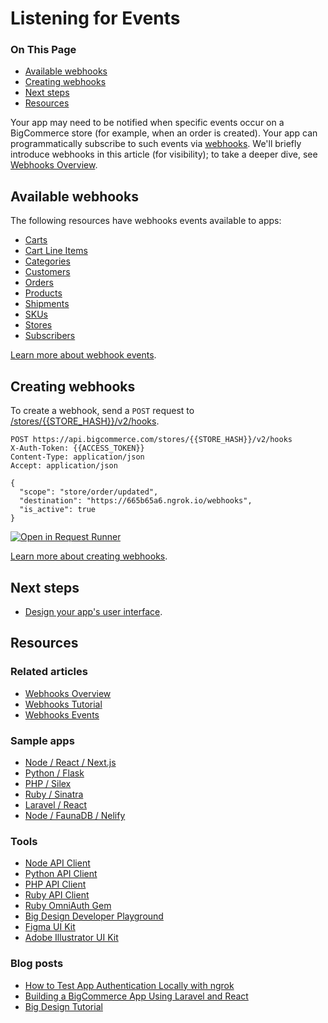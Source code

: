 # Listening for Events

<div class="otp" id="no-index">

### On This Page
- [Available webhooks](#available-webhooks)
- [Creating webhooks](#creating-webhooks)
- [Next steps](#next-steps)
- [Resources](#resources)

</div>

Your app may need to be notified when specific events occur on a BigCommerce store (for example, when an order is created). Your app can programmatically subscribe to such events via [webhooks](https://developer.bigcommerce.com/api-reference/webhooks/webhooks/createwebhooks). We'll briefly introduce webhooks in this article (for visibility); to take a deeper dive, see [Webhooks Overview](https://developer.bigcommerce.com/api-docs/getting-started/webhooks/about-webhooks).


## Available webhooks

The following resources have webhooks events available to apps:
* [Carts](https://developer.bigcommerce.com/api-docs/getting-started/webhooks/webhook-events#cart)
* [Cart Line Items](https://developer.bigcommerce.com/api-docs/getting-started/webhooks/webhook-events#cart-line-item)
* [Categories](https://developer.bigcommerce.com/api-docs/getting-started/webhooks/webhook-events#category)
* [Customers](https://developer.bigcommerce.com/api-docs/getting-started/webhooks/webhook-events#customer)
* [Orders](https://developer.bigcommerce.com/api-docs/getting-started/webhooks/webhook-events#orders)
* [Products](https://developer.bigcommerce.com/api-docs/getting-started/webhooks/webhook-events#products)
* [Shipments](https://developer.bigcommerce.com/api-docs/getting-started/webhooks/webhook-events#shipment)
* [SKUs](https://developer.bigcommerce.com/api-docs/getting-started/webhooks/webhook-events#sku)
* [Stores](https://developer.bigcommerce.com/api-docs/getting-started/webhooks/webhook-events#store)
* [Subscribers](https://developer.bigcommerce.com/api-docs/getting-started/webhooks/webhook-events#subscriber)

[Learn more about webhook events](https://developer.bigcommerce.com/api-docs/getting-started/webhooks/webhook-events#orders).

## Creating webhooks

To create a webhook, send a `POST` request to [/stores/{{STORE_HASH}}/v2/hooks](https://developer.bigcommerce.com/api-reference/webhooks/webhooks/createwebhooks).


```http
POST https://api.bigcommerce.com/stores/{{STORE_HASH}}/v2/hooks
X-Auth-Token: {{ACCESS_TOKEN}}
Content-Type: application/json
Accept: application/json

{
  "scope": "store/order/updated",
  "destination": "https://665b65a6.ngrok.io/webhooks",
  "is_active": true
}
```

[![Open in Request Runner](https://storage.googleapis.com/bigcommerce-production-dev-center/images/Open-Request-Runner.svg)](https://developer.bigcommerce.com/api-reference/webhooks/webhooks/createwebhooks#requestrunner)

[Learn more about creating webhooks](https://developer.bigcommerce.com/api-docs/getting-started/webhooks/setting-up-webhooks).

## Next steps
* [Design your app's user interface](https://developer.bigcommerce.com/api-docs/apps/guide/ui).

## Resources

### Related articles
* [Webhooks Overview](https://developer.bigcommerce.com/api-docs/getting-started/webhooks/setting-up-webhooks)
* [Webhooks Tutorial](https://developer.bigcommerce.com/api-docs/getting-started/webhooks/setting-up-webhooks)
* [Webhooks Events](https://developer.bigcommerce.com/api-docs/getting-started/webhooks/webhook-events)

### Sample apps
* [Node / React / Next.js](https://github.com/bigcommerce/sample-app-nodejs)
* [Python / Flask](https://github.com/bigcommerce/hello-world-app-python-flask)
* [PHP / Silex](https://github.com/bigcommerce/hello-world-app-php-silex)
* [Ruby / Sinatra](https://github.com/bigcommerce/hello-world-app-ruby-sinatra)
* [Laravel / React](https://github.com/bigcommerce/laravel-react-sample-app)
* [Node / FaunaDB / Nelify](https://github.com/bigcommerce/channels-app/)

### Tools
* [Node API Client](https://github.com/bigcommerce/node-bigcommerce/)
* [Python API Client](https://github.com/bigcommerce/bigcommerce-api-python)
* [PHP API Client](https://github.com/bigcommerce/bigcommerce-api-php)
* [Ruby API Client](https://github.com/bigcommerce/bigcommerce-api-ruby)
* [Ruby OmniAuth Gem](https://github.com/bigcommerce/omniauth-bigcommerce)
* [Big Design Developer Playground](https://developer.bigcommerce.com/big-design/)
* [Figma UI Kit](https://www.figma.com/file/jTVuUkiZ1j3rux8WHG4IKK/BigDesign-UI-Kit?node-id=0%3A1/duplicate)
* [Adobe Illustrator UI Kit](https://design.bigcommerce.com/bigdesign-ui-kit)

### Blog posts
* [How to Test App Authentication Locally with ngrok](https://medium.com/bigcommerce-developer-blog/how-to-test-app-authentication-locally-with-ngrok-149150bfe4cf)
* [Building a BigCommerce App Using Laravel and React](https://medium.com/bigcommerce-developer-blog/building-a-bigcommerce-app-using-laravel-and-react-711ceceb5006)
* [Big Design Tutorial](https://medium.com/bigcommerce-developer-blog/bigdesign-build-native-looking-uis-with-the-bigcommerce-design-system-fb06a01a24f2)
